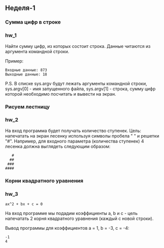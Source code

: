 ## Неделя-1 
### Сумма цифр в строке 
### hw_1
Найти сумму цифр, из которых состоит строка.
Данные читаются из аргумента командной строки.

Пример:
```
Входные данные: 873
Выходные данные: 18
```

P.S.
В списке sys.argv будут лежать аргументы командной строки, sys.argv[0] - имя запущенного файла, sys.argv[1] - строка, сумму цифр которой необходимо посчитать и вывести на экран.

### Рисуем лестницу
### hw_2
На вход программа будет получать количество ступенек.
Цель: напечатать на экран лесенку используя символы пробела " " и решетки "#". Например, для входного параметра (количества ступенек) 4 лесенка должна выглядеть следующим образом:

```
   #
  ##
 ###
####
```

### Корни квадратного уравнения
### hw_3
```
ax^2 + bx + c = 0
```
На вход программе мы подадим коэффициенты a, b и c - цель напечатать 2 корня квадратного уравнения (каждый с новой строки).

Вывод программы для коэффициентов a = 1, b = -3, c = -4:
```
-1
4
```

